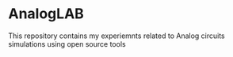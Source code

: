 # AnalogLAB
This repository contains my experiemnts related to Analog circuits simulations using open source tools
